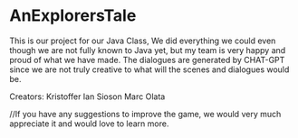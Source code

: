 # AnExplorersTale
This is our project for our Java Class, We did everything we could even though we are not fully known to Java yet, but my team is very happy and proud of what we have made. The dialogues are generated by CHAT-GPT since we are not truly creative to what will the scenes and dialogues would be.




Creators:
Kristoffer Ian Sioson
Marc Olata



//If you have any suggestions to improve the game, we would very much appreciate it and would love to learn more.
